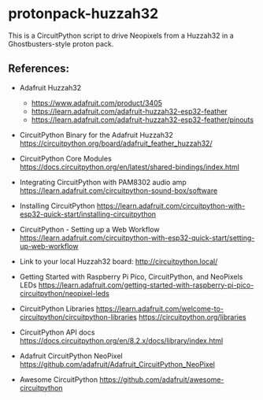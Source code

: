 # protonpack-huzzah32
This is a CircuitPython script to drive Neopixels from a Huzzah32 in a Ghostbusters-style proton pack.

## References:

* Adafruit Huzzah32
  * https://www.adafruit.com/product/3405
  * https://learn.adafruit.com/adafruit-huzzah32-esp32-feather
  * https://learn.adafruit.com/adafruit-huzzah32-esp32-feather/pinouts

* CircuitPython Binary for the Adafruit Huzzah32
  https://circuitpython.org/board/adafruit_feather_huzzah32/

* CircuitPython Core Modules
  https://docs.circuitpython.org/en/latest/shared-bindings/index.html

* Integrating CircuitPython with PAM8302 audio amp
  https://learn.adafruit.com/circuitpython-sound-box/software

* Installing CircuitPython
  https://learn.adafruit.com/circuitpython-with-esp32-quick-start/installing-circuitpython

* CircuitPython - Setting up a Web Workflow
  https://learn.adafruit.com/circuitpython-with-esp32-quick-start/setting-up-web-workflow

* Link to your local Huzzah32 board:
  http://circuitpython.local/

* Getting Started with Raspberry Pi Pico, CircuitPython, and NeoPixels LEDs
  https://learn.adafruit.com/getting-started-with-raspberry-pi-pico-circuitpython/neopixel-leds

* CircuitPython Libraries
  https://learn.adafruit.com/welcome-to-circuitpython/circuitpython-libraries
  https://circuitpython.org/libraries

* CircuitPython API docs
  https://docs.circuitpython.org/en/8.2.x/docs/library/index.html

* Adafruit CircuitPython NeoPixel
  https://github.com/adafruit/Adafruit_CircuitPython_NeoPixel

* Awesome CircuitPython
  https://github.com/adafruit/awesome-circuitpython
